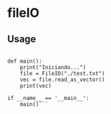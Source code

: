 # fileIO

## Usage

```from fileIO import FileIO

def main():
    print("Iniciando...")
    file = FileIO("./test.txt")
    vec = file.read_as_vector()
    print(vec)

if __name__ == '__main__':
    main()```